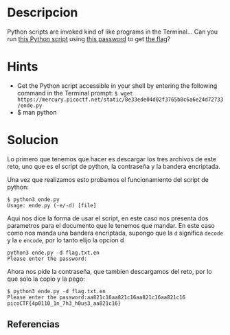 # Descripcion
Python scripts are invoked kind of like programs in the Terminal... Can you run [this Python script](https://mercury.picoctf.net/static/8e33ede04d02f3765b8c6a6e24d72733/ende.py) using [this password](https://mercury.picoctf.net/static/8e33ede04d02f3765b8c6a6e24d72733/pw.txt) to get [the flag](https://mercury.picoctf.net/static/8e33ede04d02f3765b8c6a6e24d72733/flag.txt.en)?

# Hints
- Get the Python script accessible in your shell by entering the following command in the Terminal prompt: `$ wget https://mercury.picoctf.net/static/8e33ede04d02f3765b8c6a6e24d72733/ende.py`
- $ man python

# Solucion

Lo primero que tenemos que hacer es descargar los tres archivos de este reto, uno que es el script de python, la contraseña y la bandera encriptada.

Una vez que realizamos esto probamos el funcionamiento del script de python:

```
$ python3 ende.py   
Usage: ende.py (-e/-d) [file]
```

Aqui nos dice la forma de usar el script, en este caso nos presenta dos parametros para el documento que le tenemos que mandar. En este caso como nos manda una bandera encriptada, supongo que la `d` significa `decode` y la `e` `encode`, por lo tanto elijo la opcion d

```
python3 ende.py -d flag.txt.en 
Please enter the password:
```

Ahora nos pide la contraseña, que tambien descargamos del reto, por lo que solo la copio y la pego:

```
$ python3 ende.py -d flag.txt.en 
Please enter the password:aa821c16aa821c16aa821c16aa821c16
picoCTF{4p0110_1n_7h3_h0us3_aa821c16}

```

## Referencias

